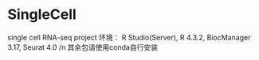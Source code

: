# SingleCell
single cell RNA-seq project
环境： R Studio(Server), R 4.3.2, BiocManager 3.17, Seurat 4.0
/n 其余包请使用conda自行安装
